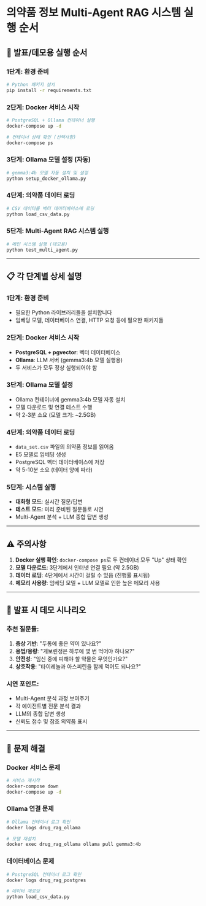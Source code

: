 # 의약품 정보 Multi-Agent RAG 시스템 실행 순서

## 🚀 발표/데모용 실행 순서

### 1단계: 환경 준비
```bash
# Python 패키지 설치
pip install -r requirements.txt
```

### 2단계: Docker 서비스 시작
```bash
# PostgreSQL + Ollama 컨테이너 실행
docker-compose up -d

# 컨테이너 상태 확인 (선택사항)
docker-compose ps
```

### 3단계: Ollama 모델 설정 (자동)
```bash
# gemma3:4b 모델 자동 설치 및 설정
python setup_docker_ollama.py
```

### 4단계: 의약품 데이터 로딩
```bash
# CSV 데이터를 벡터 데이터베이스에 로딩
python load_csv_data.py
```

### 5단계: Multi-Agent RAG 시스템 실행
```bash
# 메인 시스템 실행 (데모용)
python test_multi_agent.py
```

---

## 📋 각 단계별 상세 설명

### 1단계: 환경 준비
- 필요한 Python 라이브러리들을 설치합니다
- 임베딩 모델, 데이터베이스 연결, HTTP 요청 등에 필요한 패키지들

### 2단계: Docker 서비스 시작
- **PostgreSQL + pgvector**: 벡터 데이터베이스
- **Ollama**: LLM 서버 (gemma3:4b 모델 실행용)
- 두 서비스가 모두 정상 실행되어야 함

### 3단계: Ollama 모델 설정
- Ollama 컨테이너에 gemma3:4b 모델 자동 설치
- 모델 다운로드 및 연결 테스트 수행
- 약 2-3분 소요 (모델 크기: ~2.5GB)

### 4단계: 의약품 데이터 로딩
- `data_set.csv` 파일의 의약품 정보를 읽어옴
- E5 모델로 임베딩 생성
- PostgreSQL 벡터 데이터베이스에 저장
- 약 5-10분 소요 (데이터 양에 따라)

### 5단계: 시스템 실행
- **대화형 모드**: 실시간 질문/답변
- **테스트 모드**: 미리 준비된 질문들로 시연
- Multi-Agent 분석 + LLM 종합 답변 생성

---

## ⚠️ 주의사항

1. **Docker 실행 확인**: `docker-compose ps`로 두 컨테이너 모두 "Up" 상태 확인
2. **모델 다운로드**: 3단계에서 인터넷 연결 필요 (약 2.5GB)
3. **데이터 로딩**: 4단계에서 시간이 걸릴 수 있음 (진행률 표시됨)
4. **메모리 사용량**: 임베딩 모델 + LLM 모델로 인한 높은 메모리 사용

---

## 🎯 발표 시 데모 시나리오

### 추천 질문들:
1. **증상 기반**: "두통에 좋은 약이 있나요?"
2. **용법/용량**: "게보린정은 하루에 몇 번 먹어야 하나요?"
3. **안전성**: "임신 중에 피해야 할 약물은 무엇인가요?"
4. **상호작용**: "타이레놀과 아스피린을 함께 먹어도 되나요?"

### 시연 포인트:
- Multi-Agent 분석 과정 보여주기
- 각 에이전트별 전문 분석 결과
- LLM의 종합 답변 생성
- 신뢰도 점수 및 참조 의약품 표시

---

## 🔧 문제 해결

### Docker 서비스 문제
```bash
# 서비스 재시작
docker-compose down
docker-compose up -d
```

### Ollama 연결 문제
```bash
# Ollama 컨테이너 로그 확인
docker logs drug_rag_ollama

# 모델 재설치
docker exec drug_rag_ollama ollama pull gemma3:4b
```

### 데이터베이스 문제
```bash
# PostgreSQL 컨테이너 로그 확인
docker logs drug_rag_postgres

# 데이터 재로딩
python load_csv_data.py
```